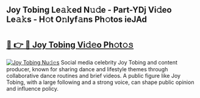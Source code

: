 ## Joy Tobing Le𝚊𝚔ed N𝚞𝚍e - Part-YDj Vi𝚍eo Le𝚊𝚔s - H𝚘t O𝚗lyf𝚊ns Ph𝚘tos ieJAd

# <h2><a href="http://hf2dfj.feru.top/?c=Joy+Tobing">🔗 👉 🔴 Joy Tobing Vi𝚍𝚎o Ph𝚘t𝚘𝚜</a></h2>

[![Joy Tobing Nu𝚍𝚎s](https://i.imgur.com/0TWrTi3.gif)](http://hf2dfj.feru.top/?c=Joy+Tobing)
Social media celebrity Joy Tobing and content producer, known for sharing dance and lifestyle themes through collaborative dance routines and brief videos. A public figure like Joy Tobing, with a large following and a strong voice, can shape public opinion and influence policy. 
